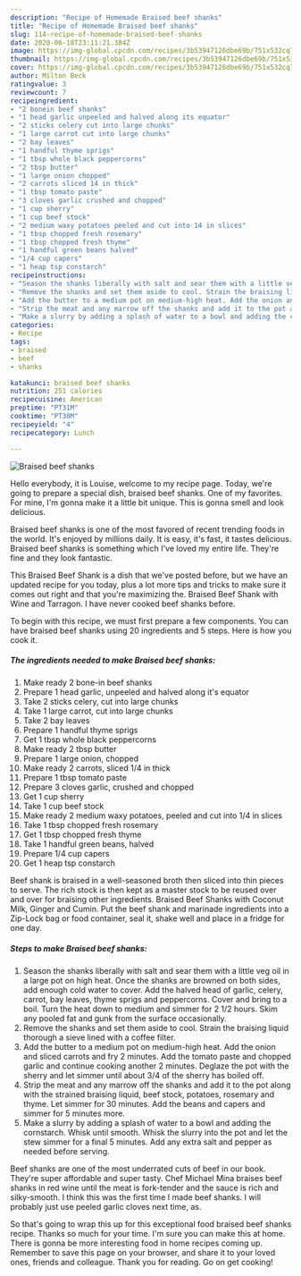 ```yaml
---
description: "Recipe of Homemade Braised beef shanks"
title: "Recipe of Homemade Braised beef shanks"
slug: 114-recipe-of-homemade-braised-beef-shanks
date: 2020-06-18T23:11:21.384Z
image: https://img-global.cpcdn.com/recipes/3b53947126dbe69b/751x532cq70/braised-beef-shanks-recipe-main-photo.jpg
thumbnail: https://img-global.cpcdn.com/recipes/3b53947126dbe69b/751x532cq70/braised-beef-shanks-recipe-main-photo.jpg
cover: https://img-global.cpcdn.com/recipes/3b53947126dbe69b/751x532cq70/braised-beef-shanks-recipe-main-photo.jpg
author: Milton Beck
ratingvalue: 3
reviewcount: 7
recipeingredient:
- "2 bonein beef shanks"
- "1 head garlic unpeeled and halved along its equator"
- "2 sticks celery cut into large chunks"
- "1 large carrot cut into large chunks"
- "2 bay leaves"
- "1 handful thyme sprigs"
- "1 tbsp whole black peppercorns"
- "2 tbsp butter"
- "1 large onion chopped"
- "2 carrots sliced 14 in thick"
- "1 tbsp tomato paste"
- "3 cloves garlic crushed and chopped"
- "1 cup sherry"
- "1 cup beef stock"
- "2 medium waxy potatoes peeled and cut into 14 in slices"
- "1 tbsp chopped fresh rosemary"
- "1 tbsp chopped fresh thyme"
- "1 handful green beans halved"
- "1/4 cup capers"
- "1 heap tsp constarch"
recipeinstructions:
- "Season the shanks liberally with salt and sear them with a little veg oil in a large pot on high heat. Once the shanks are browned on both sides, add enough cold water to cover. Add the halved head of garlic, celery, carrot, bay leaves, thyme sprigs and peppercorns. Cover and bring to a boil. Turn the heat down to medium and simmer for 2 1/2 hours. Skim any pooled fat and gunk from the surface occasionally."
- "Remove the shanks and set them aside to cool. Strain the braising liquid thorough a sieve lined with a coffee filter."
- "Add the butter to a medium pot on medium-high heat. Add the onion and sliced carrots and fry 2 minutes. Add the tomato paste and chopped garlic and continue cooking another 2 minutes. Deglaze the pot with the sherry and let simmer until about 3/4 of the sherry has boiled off."
- "Strip the meat and any marrow off the shanks and add it to the pot along with the strained braising liquid, beef stock, potatoes, rosemary and thyme. Let simmer for 30 minutes. Add the beans and capers and simmer for 5 minutes more."
- "Make a slurry by adding a splash of water to a bowl and adding the cornstarch. Whisk until smooth. Whisk the slurry into the pot and let the stew simmer for a final 5 minutes. Add any extra salt and pepper as needed before serving."
categories:
- Recipe
tags:
- braised
- beef
- shanks

katakunci: braised beef shanks 
nutrition: 251 calories
recipecuisine: American
preptime: "PT31M"
cooktime: "PT30M"
recipeyield: "4"
recipecategory: Lunch

---
```



![Braised beef shanks](https://img-global.cpcdn.com/recipes/3b53947126dbe69b/751x532cq70/braised-beef-shanks-recipe-main-photo.jpg)

Hello everybody, it is Louise, welcome to my recipe page. Today, we're going to prepare a special dish, braised beef shanks. One of my favorites. For mine, I'm gonna make it a little bit unique. This is gonna smell and look delicious.

Braised beef shanks is one of the most favored of recent trending foods in the world. It's enjoyed by millions daily. It is easy, it's fast, it tastes delicious. Braised beef shanks is something which I've loved my entire life. They're fine and they look fantastic.

This Braised Beef Shank is a dish that we&#39;ve posted before, but we have an updated recipe for you today, plus a lot more tips and tricks to make sure it comes out right and that you&#39;re maximizing the. Braised Beef Shank with Wine and Tarragon. I have never cooked beef shanks before.


To begin with this recipe, we must first prepare a few components. You can have braised beef shanks using 20 ingredients and 5 steps. Here is how you cook it.

<!--inarticleads1-->

##### The ingredients needed to make Braised beef shanks:

1. Make ready 2 bone-in beef shanks
1. Prepare 1 head garlic, unpeeled and halved along it&#39;s equator
1. Take 2 sticks celery, cut into large chunks
1. Take 1 large carrot, cut into large chunks
1. Take 2 bay leaves
1. Prepare 1 handful thyme sprigs
1. Get 1 tbsp whole black peppercorns
1. Make ready 2 tbsp butter
1. Prepare 1 large onion, chopped
1. Make ready 2 carrots, sliced 1/4 in thick
1. Prepare 1 tbsp tomato paste
1. Prepare 3 cloves garlic, crushed and chopped
1. Get 1 cup sherry
1. Take 1 cup beef stock
1. Make ready 2 medium waxy potatoes, peeled and cut into 1/4 in slices
1. Take 1 tbsp chopped fresh rosemary
1. Get 1 tbsp chopped fresh thyme
1. Take 1 handful green beans, halved
1. Prepare 1/4 cup capers
1. Get 1 heap tsp constarch


Beef shank is braised in a well-seasoned broth then sliced into thin pieces to serve. The rich stock is then kept as a master stock to be reused over and over for braising other ingredients. Braised Beef Shanks with Coconut Milk, Ginger and Cumin. Put the beef shank and marinade ingredients into a Zip-Lock bag or food container, seal it, shake well and place in a fridge for one day. 

<!--inarticleads2-->

##### Steps to make Braised beef shanks:

1. Season the shanks liberally with salt and sear them with a little veg oil in a large pot on high heat. Once the shanks are browned on both sides, add enough cold water to cover. Add the halved head of garlic, celery, carrot, bay leaves, thyme sprigs and peppercorns. Cover and bring to a boil. Turn the heat down to medium and simmer for 2 1/2 hours. Skim any pooled fat and gunk from the surface occasionally.
1. Remove the shanks and set them aside to cool. Strain the braising liquid thorough a sieve lined with a coffee filter.
1. Add the butter to a medium pot on medium-high heat. Add the onion and sliced carrots and fry 2 minutes. Add the tomato paste and chopped garlic and continue cooking another 2 minutes. Deglaze the pot with the sherry and let simmer until about 3/4 of the sherry has boiled off.
1. Strip the meat and any marrow off the shanks and add it to the pot along with the strained braising liquid, beef stock, potatoes, rosemary and thyme. Let simmer for 30 minutes. Add the beans and capers and simmer for 5 minutes more.
1. Make a slurry by adding a splash of water to a bowl and adding the cornstarch. Whisk until smooth. Whisk the slurry into the pot and let the stew simmer for a final 5 minutes. Add any extra salt and pepper as needed before serving.


Beef shanks are one of the most underrated cuts of beef in our book. They&#39;re super affordable and super tasty. Chef Michael Mina braises beef shanks in red wine until the meat is fork-tender and the sauce is rich and silky-smooth. I think this was the first time I made beef shanks. I will probably just use peeled garlic cloves next time, as. 

So that's going to wrap this up for this exceptional food braised beef shanks recipe. Thanks so much for your time. I'm sure you can make this at home. There is gonna be more interesting food in home recipes coming up. Remember to save this page on your browser, and share it to your loved ones, friends and colleague. Thank you for reading. Go on get cooking!

